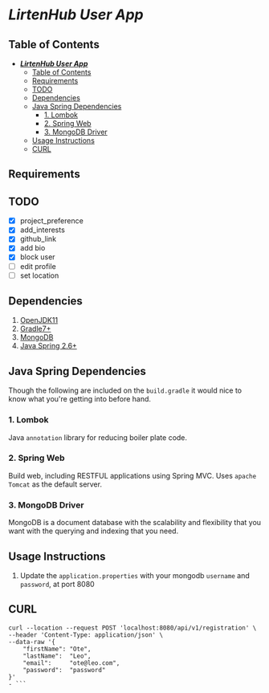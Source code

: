 # **_LirtenHub User App_**

</hr>

## Table of Contents

- [**_LirtenHub User App_**](#lirtenhub-user-app)
  - [Table of Contents](#table-of-contents)
  - [Requirements](#requirements)
  - [TODO](#todo)
  - [Dependencies](#dependencies)
  - [Java Spring Dependencies](#java-spring-dependencies)
    - [1. Lombok](#1-lombok)
    - [2. Spring Web](#2-spring-web)
    - [3. MongoDB Driver](#3-mongodb-driver)
  - [Usage Instructions](#usage-instructions)
  - [CURL](#curl)

</hr>

## Requirements

## TODO


- [x] project_preference
- [x] add_interests
- [x] github_link
- [x] add bio
- [x] block user
- [ ] edit profile
- [ ] set location 

## Dependencies

1. [OpenJDK11](https://openjdk.java.net/projects/jdk/11/)
2. [Gradle7+](https://gradle.org/)
3. [MongoDB](https://www.mongodb.com/)
4. [Java Spring 2.6+](https://spring.io/)

## Java Spring Dependencies

Though the following are included on the `build.gradle` it would nice to know what you're getting into before hand.

### 1. Lombok

Java `annotation` library for reducing boiler plate code.


### 2. Spring Web

Build web, including RESTFUL applications using Spring MVC. Uses `apache Tomcat` as the default server.


### 3. MongoDB Driver

MongoDB is a document database with the scalability and flexibility that you want with the querying and indexing that you need.


## Usage Instructions

1. Update the `application.properties` with your mongodb `username` and `password`, at port 8080

## CURL

```curl
curl --location --request POST 'localhost:8080/api/v1/registration' \
--header 'Content-Type: application/json' \
--data-raw '{
    "firstName": "Ote",
    "lastName":  "Leo",
    "email":     "ote@leo.com",
    "password":  "password"
}'
- ```